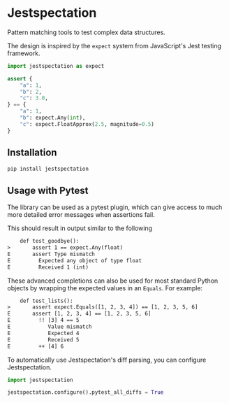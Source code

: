 # Jestspectation

Pattern matching tools to test complex data structures.

The design is inspired by the `expect` system from JavaScript's Jest testing
framework.

```py
import jestspectation as expect

assert {
    "a": 1,
    "b": 2,
    "c": 3.0,
} == {
    "a": 1,
    "b": expect.Any(int),
    "c": expect.FloatApprox(2.5, magnitude=0.5)
}
```

## Installation

```sh
pip install jestspectation
```

## Usage with Pytest

The library can be used as a pytest plugin, which can give access to much more
detailed error messages when assertions fail.

This should result in output similar to the following

```txt
    def test_goodbye():
>       assert 1 == expect.Any(float)
E       assert Type mismatch
E         Expected any object of type float
E         Received 1 (int)
```

These advanced completions can also be used for most standard Python objects
by wrapping the expected values in an `Equals`. For example:

```txt
    def test_lists():
>       assert expect.Equals([1, 2, 3, 4]) == [1, 2, 3, 5, 6]
E       assert [1, 2, 3, 4] == [1, 2, 3, 5, 6]
E         !! [3] 4 == 5
E            Value mismatch
E            Expected 4
E            Received 5
E         ++ [4] 6
```

To automatically use Jestspectation's diff parsing, you can configure
Jestspectation.

```py
import jestspectation

jestspectation.configure().pytest_all_diffs = True
```
